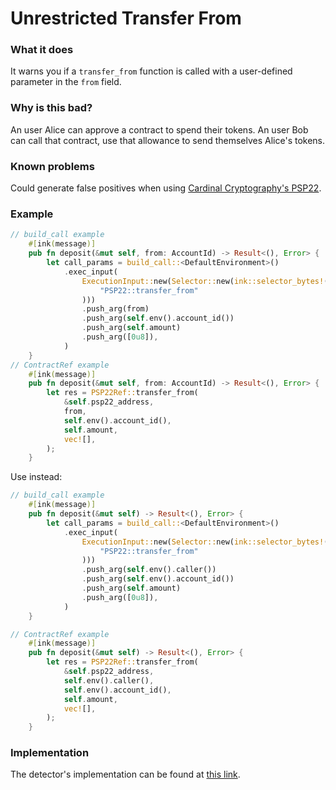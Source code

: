 # Unrestricted Transfer From

### What it does

It warns you if a `transfer_from` function is called with a user-defined parameter in the `from` field.

### Why is this bad?

An user Alice can approve a contract to spend their tokens. An user Bob can call that contract, use that allowance to send themselves Alice's tokens. 

### Known problems

Could generate false positives when using [Cardinal Cryptography's PSP22](https://github.com/Cardinal-Cryptography/PSP22).

### Example


```rust
// build_call example
    #[ink(message)]
    pub fn deposit(&mut self, from: AccountId) -> Result<(), Error> {
        let call_params = build_call::<DefaultEnvironment>()
            .exec_input(
                ExecutionInput::new(Selector::new(ink::selector_bytes!(
                    "PSP22::transfer_from"
                )))
                .push_arg(from)
                .push_arg(self.env().account_id())
                .push_arg(self.amount)
                .push_arg([0u8]),
            )
    }
// ContractRef example
    #[ink(message)]
    pub fn deposit(&mut self, from: AccountId) -> Result<(), Error> {
        let res = PSP22Ref::transfer_from(
            &self.psp22_address,
            from,
            self.env().account_id(),
            self.amount,
            vec![],
        );
    }
```


Use instead:

```rust
// build_call example
    #[ink(message)]
    pub fn deposit(&mut self) -> Result<(), Error> {
        let call_params = build_call::<DefaultEnvironment>()
            .exec_input(
                ExecutionInput::new(Selector::new(ink::selector_bytes!(
                    "PSP22::transfer_from"
                )))
                .push_arg(self.env().caller())
                .push_arg(self.env().account_id())
                .push_arg(self.amount)
                .push_arg([0u8]),
            )
    }

// ContractRef example
    #[ink(message)]
    pub fn deposit(&mut self) -> Result<(), Error> {
        let res = PSP22Ref::transfer_from(
            &self.psp22_address,
            self.env().caller(),
            self.env().account_id(),
            self.amount,
            vec![],
        );
    }

```

### Implementation

The detector's implementation can be found at [this link](https://github.com/CoinFabrik/scout/tree/main/detectors/unrestricted-transfer-from).